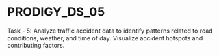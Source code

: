 # PRODIGY_DS_05
Task - 5: Analyze traffic accident data to identify patterns related to road conditions, weather, and time of day. Visualize accident hotspots and contributing factors.

